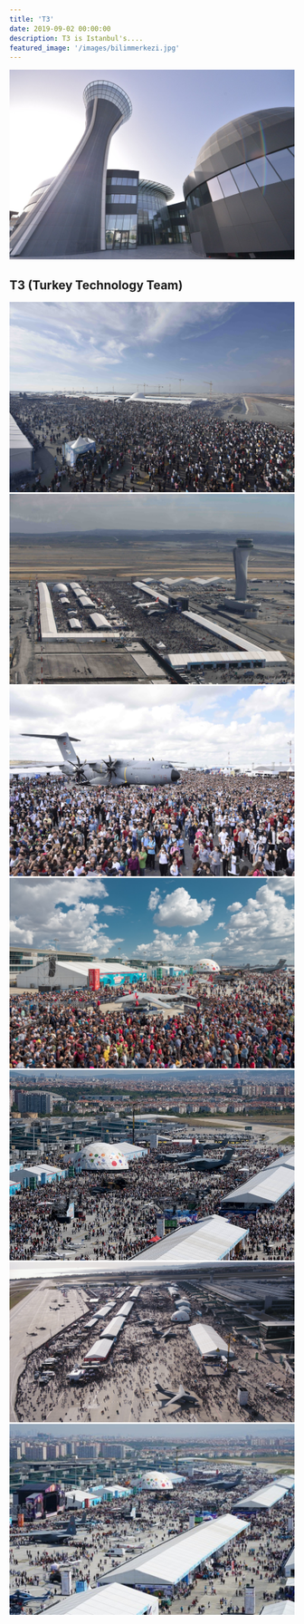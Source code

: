 ```yaml
---
title: 'T3'
date: 2019-09-02 00:00:00
description: T3 is Istanbul's....
featured_image: '/images/bilimmerkezi.jpg'
---
```


![](/images/bilimmerkezi.jpg)

## T3 (Turkey Technology Team)

<div class="gallery" data-columns="3">
    <img src="/images/t3-1.jpg">
    <img src="/images/t3-2.jpg">
    <img src="/images/t3-3.jpg">
    <img src="/images/Teknofest93.jpg">
    <img src="/images/Teknofest92.jpg">
    <img src="/images/Teknofest91.jpg">
    <img src="/images/Teknofest94.jpg">
</div>
